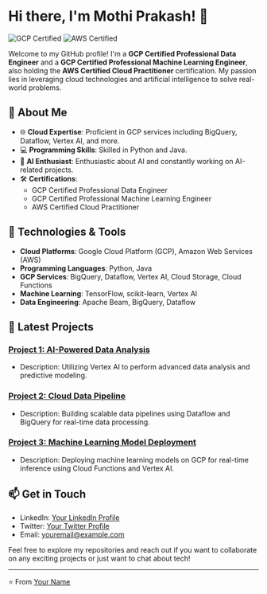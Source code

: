 # Hi there, I'm Mothi Prakash! 👋

![GCP Certified](https://img.shields.io/badge/GCP-Certified-brightgreen)
![AWS Certified](https://img.shields.io/badge/AWS-Certified-brightgreen)

Welcome to my GitHub profile! I'm a **GCP Certified Professional Data Engineer** and a **GCP Certified Professional Machine Learning Engineer**, also holding the **AWS Certified Cloud Practitioner** certification. My passion lies in leveraging cloud technologies and artificial intelligence to solve real-world problems.

## 🚀 About Me

- 🌐 **Cloud Expertise**: Proficient in GCP services including BigQuery, Dataflow, Vertex AI, and more.
- 💻 **Programming Skills**: Skilled in Python and Java.
- 🤖 **AI Enthusiast**: Enthusiastic about AI and constantly working on AI-related projects.
- 🛠️ **Certifications**:
  - GCP Certified Professional Data Engineer
  - GCP Certified Professional Machine Learning Engineer
  - AWS Certified Cloud Practitioner

## 🔧 Technologies & Tools

- **Cloud Platforms**: Google Cloud Platform (GCP), Amazon Web Services (AWS)
- **Programming Languages**: Python, Java
- **GCP Services**: BigQuery, Dataflow, Vertex AI, Cloud Storage, Cloud Functions
- **Machine Learning**: TensorFlow, scikit-learn, Vertex AI
- **Data Engineering**: Apache Beam, BigQuery, Dataflow

## 📝 Latest Projects

### [Project 1: AI-Powered Data Analysis](https://github.com/yourusername/project1)
- Description: Utilizing Vertex AI to perform advanced data analysis and predictive modeling.

### [Project 2: Cloud Data Pipeline](https://github.com/yourusername/project2)
- Description: Building scalable data pipelines using Dataflow and BigQuery for real-time data processing.

### [Project 3: Machine Learning Model Deployment](https://github.com/yourusername/project3)
- Description: Deploying machine learning models on GCP for real-time inference using Cloud Functions and Vertex AI.

## 📫 Get in Touch

- LinkedIn: [Your LinkedIn Profile](https://www.linkedin.com/in/yourusername/)
- Twitter: [Your Twitter Profile](https://twitter.com/yourusername)
- Email: [youremail@example.com](mailto:youremail@example.com)

Feel free to explore my repositories and reach out if you want to collaborate on any exciting projects or just want to chat about tech!

---

⭐️ From [Your Name](https://github.com/yourusername)
